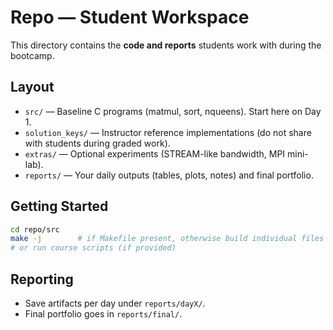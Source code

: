 # Repo — Student Workspace

This directory contains the **code and reports** students work with during the bootcamp.

## Layout
- `src/` — Baseline C programs (matmul, sort, nqueens). Start here on Day 1.
- `solution_keys/` — Instructor reference implementations (do not share with students during graded work).
- `extras/` — Optional experiments (STREAM-like bandwidth, MPI mini-lab).
- `reports/` — Your daily outputs (tables, plots, notes) and final portfolio.

## Getting Started
```bash
cd repo/src
make -j        # if Makefile present, otherwise build individual files
# or run course scripts (if provided)
```

## Reporting
- Save artifacts per day under `reports/dayX/`.
- Final portfolio goes in `reports/final/`.
